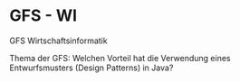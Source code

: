 # GFS - WI
GFS Wirtschaftsinformatik

Thema der GFS: 
Welchen Vorteil hat die Verwendung eines Entwurfsmusters (Design Patterns) in Java?
